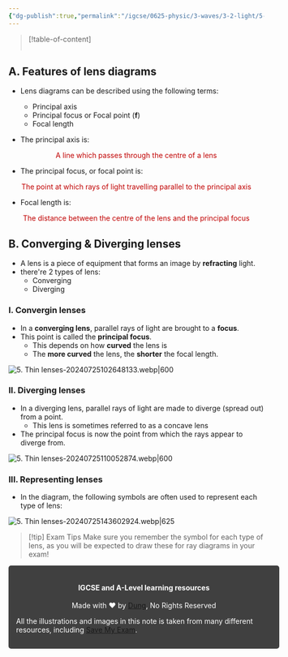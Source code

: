 ```yaml
---
{"dg-publish":true,"permalink":"/igcse/0625-physic/3-waves/3-2-light/5-thin-lenses/","noteIcon":""}
---
```



> [!table-of-content]
> ```table-of-contents
> ```

## A. Features of lens diagrams
- Lens diagrams can be described using the following terms:
	- Principal axis
	- Principal focus or Focal point (**f**)
	- Focal length

- The principal axis is:

<center style="color: #c00000">A line which passes through the centre of a lens</center>

- The principal focus, or focal point is:

<center style="color: #c00000">The point at which rays of light travelling parallel to the principal axis</center>

- Focal length is:

<center style="color: #c00000">The distance between the centre of the lens and the principal focus</center>

## B. Converging & Diverging lenses
- A lens is a piece of equipment that forms an image by **refracting** light.
- there're 2 types of lens:
	- Converging
	- Diverging

### I. Convergin lenses
- In a **converging lens**, parallel rays of light are brought to a **focus**.
- This point is called the **principal focus**.
	- This depends on how **curved** the lens is
	- The **more curved** the lens, the **shorter** the focal length.

![5. Thin lenses-20240725102648133.webp|600](/img/user/IGCSE/0625%20-%20Physic/3.%20Waves/3.2.%20Light/Resources/5.%20Thin%20lenses-20240725102648133.webp)

### II. Diverging lenses
- In a diverging lens, parallel rays of light are made to diverge (spread out) from a point.
	- This lens is sometimes referred to as a concave lens
- The principal focus is now the point from which the rays appear to diverge from.

![5. Thin lenses-20240725110052874.webp|600](/img/user/IGCSE/0625%20-%20Physic/3.%20Waves/3.2.%20Light/Resources/5.%20Thin%20lenses-20240725110052874.webp)

### III. Representing lenses
- In the diagram, the following symbols are often used to represent each type of lens:

![5. Thin lenses-20240725143602924.webp|625](/img/user/IGCSE/0625%20-%20Physic/3.%20Waves/3.2.%20Light/Resources/5.%20Thin%20lenses-20240725143602924.webp)

> [!tip] Exam Tips
> Make sure you remember the symbol for each type of lens, as you will be expected to draw these for ray diagrams in your exam!



<div class="transclusion internal-embed is-loaded"><div class="markdown-embed">




<div style="background-color: #404040; padding:15px; border-radius: 5px; color: #fff; width: 100%">
<h4 style="text-align: center">IGCSE and A-Level learning resources</h4>
<p style="text-align: center">Made with ♥ by <a href="https://www.facebook.com/luong.tuandung.3/" target="_blank">Dung</a>, No Rights Reserved</p>
<p>All the illustrations and images in this note is taken from many different resources, including <a href="https://www.savemyexams.com/" target="_blank">Save My Exam</a>.</p>
</div>

</div></div>
